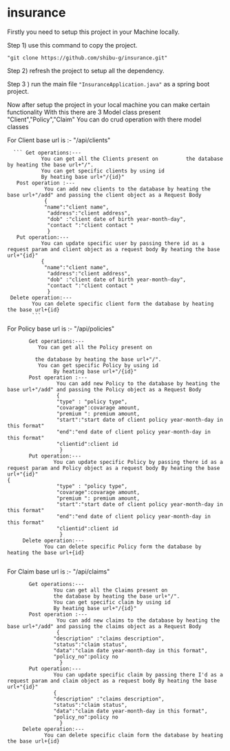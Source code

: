 # insurance
Firstly you need to setup this project in your Machine locally.         


Step 1) use this command to copy the project.             

```"git clone https://github.com/shibu-g/insurance.git"```


Step 2) refresh the project to setup all the dependency.              

Step 3 ) run the main file ```"InsuranceApplication.java"``` as a spring boot project.

Now after setup the project in your local machine you can make certain functionality
With this there are 3 Model class present "Client","Policy","Claim" 
You can do crud operation with there model classes

For Client base url is :- "/api/clients"

      ``` Get operations:---
               You can get all the Clients present on         the database by heating the base url+"/".
               You can get specific clients by using id 
               By heating base url+"/{id}"
       Post operation :---
                You can add new clients to the database by heating the base url+"/add" and passing the client object as a Request Body
                {
                "name":"client name",
                 "address":"client address",
                 "dob" :"client date of birth year-month-day",
                 "contact ":"client contact "
                 }
       Put operation:---
               You can update specific user by passing there id as a request param and client object as a request body By heating the base url+"{id}"
               {
                "name":"client name",
                 "address":"client address",
                 "dob" :"client date of birth year-month-day",
                 "contact ":"client contact "
                 }
     Delete operation:---
            You can delete specific client form the database by heating the base url+{id}
            ```
For Policy base url is :- "/api/policies"

```
       Get operations:---
          You can get all the Policy present on

         the database by heating the base url+"/".
          You can get specific Policy by using id 
               By heating base url+"/{id}"
       Post operation :---
                You can add new Policy to the database by heating the base url+"/add" and passing the Policy object as a Request Body
                {
                "type" : "policy type",
                "covarage":covarage amount,
                "premium ": premium amount,
                "start":"start date of client policy year-month-day in this format"
                "end":"end date of client policy year-month-day in this format"
                "clientid":client id
                 }
       Put operation:---
               You can update specific Policy by passing there id as a request param and Policy object as a request body By heating the base url+"{id}"
{
                "type" : "policy type",
                "covarage":covarage amount,
                "premium ": premium amount,
                "start":"start date of client policy year-month-day in this format"
                "end":"end date of client policy year-month-day in this format"
                "clientid":client id
                 }
     Delete operation:---
            You can delete specific Policy form the database by heating the base url+{id}
            
```
For Claim base url is :- "/api/claims"
```
       Get operations:---
               You can get all the Claims present on 
               the database by heating the base url+"/".
               You can get specific claim by using id 
               By heating base url+"/{id}"
       Post operation :---
                You can add new claims to the database by heating the base url+"/add" and passing the claims object as a Request Body
                {
               "description" :"claims description",
               "status":"claim status",
               "data":"claim date year-month-day in this format",
               "policy_no":policy no
                 }
       Put operation:---
               You can update specific claim by passing there I'd as a request param and claim object as a request body By heating the base url+"{id}"
               {
               "description" :"claims description",
               "status":"claim status",
               "data":"claim date year-month-day in this format",
               "policy_no":policy no
                 }
     Delete operation:---
            You can delete specific claim form the database by heating the base url+{id}
            
                   
